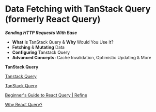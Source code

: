 # Data Fetching with TanStack Query (formerly React Query)
***Sending HTTP Requests With Ease***

- **What** Is TanStack Query & **Why** Would You Use It?
- **Fetching** & **Mutating** Data
- **Configuring** Tanstack Query
- **Advanced Concepts:** Cache Invalidation, Optimistic Updating & More

**TanStack Query**

[Tanstack Query](https://www.canva.com/design/DAGVE9SyNnk/vDhUVAPPsvmT8aibLtVG8w/view?utm_content=DAGVE9SyNnk&utm_campaign=designshare&utm_medium=link&utm_source=editor)

[TanStack Query](https://tanstack.com/query/latest)

[Beginner's Guide to React Query | Refine](https://refine.dev/blog/react-query-guide/#prerequisite)

[Why React Query?](https://ui.dev/why-react-query)
